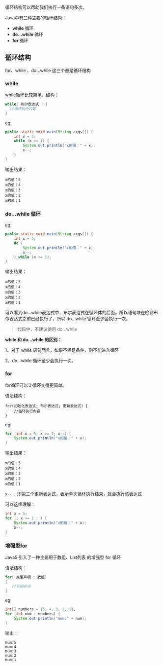 循环结构可以帮助我们执行一条语句多次。

Java中有三种主要的循环结构：

- **while** 循环
- **do…while** 循环
- **for** 循环



## 循环结构

for、while 、do...while 这三个都是循环结构

### while 

while循环比较简单，结构：

```java
while( 布尔表达式 ) {
  //循环执行内容
}
```

eg:

```java
public static void main(String args[]) {
    int x = 5;
    while (x >= 1) {
        System.out.println("x的值：" + x);
        x--;
    }
}
```

输出结果：

```
x的值：5
x的值：4
x的值：3
x的值：2
x的值：1
```

### do…while 循环

eg:

```java
public static void main(String args[]) {
    int x = 5;
    do {
        System.out.println("x的值：" + x);
        x--;
    } while (x >= 1);
}
```

输出结果：

```
x的值：5
x的值：4
x的值：3
x的值：2
x的值：1
```

可以看到do…while表达式中，布尔表达式在循环体的后面，所以语句块在检测布尔表达式之前已经执行了，所以 do…while 循环至少会执行一次。

>  代码中，不建议使用 do…while

**while 和 do...while 的区别：**

1、对于 while 语句而言，如果不满足条件，则不能进入循环

2、do…while 循环至少会执行一次。



### for

for循环可以让循环变得更简单。

语法结构：

```
for(初始化表达式; 布尔表达式; 更新表达式) {
    //循环执行内容
}
```

eg:

```java
for (int x = 5; x >= 1; x--) {
    System.out.println("x的值：" + x);
}
```

输出结果：

```
x的值：5
x的值：4
x的值：3
x的值：2
x的值：1
```

`x--` ，即第三个更新表达式，表示单次循环执行结束，就会执行该表达式

可以这样理解：

```java
int x = 5;
for (; x >= 1 ; ) {
    System.out.println("x的值：" + x);
    x--;
}
```

### 增强型for

Java5 引入了一种主要用于数组、List列表 的增强型 for 循环

语法结构：

```java
for( 类型声明 : 数组)
{
   //代码句子
}
```

eg:

```java
int[] numbers = {5, 4, 3, 2, 1};
for (int num : numbers) {
    System.out.println("num:" + num);
}
```

输出：

```
num:5
num:4
num:3
num:2
num:1
```

